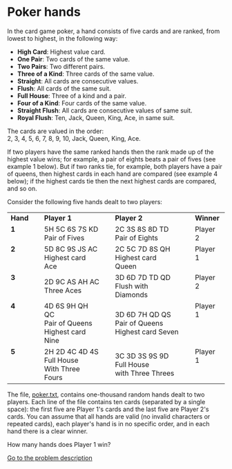 Poker hands
===========

<p>In the card game poker, a hand consists of five cards and are ranked, from lowest to highest, in the following way:</p>
<ul>
<li><b>High Card</b>: Highest value card.</li>
<li><b>One Pair</b>: Two cards of the same value.</li>
<li><b>Two Pairs</b>: Two different pairs.</li>
<li><b>Three of a Kind</b>: Three cards of the same value.</li>
<li><b>Straight</b>: All cards are consecutive values.</li>
<li><b>Flush</b>: All cards of the same suit.</li>
<li><b>Full House</b>: Three of a kind and a pair.</li>
<li><b>Four of a Kind</b>: Four cards of the same value.</li>
<li><b>Straight Flush</b>: All cards are consecutive values of same suit.</li>
<li><b>Royal Flush</b>: Ten, Jack, Queen, King, Ace, in same suit.</li>
</ul>
<p>The cards are valued in the order:<br />2, 3, 4, 5, 6, 7, 8, 9, 10, Jack, Queen, King, Ace.</p>
<p>If two players have the same ranked hands then the rank made up of the highest value wins; for example, a pair of eights beats a pair of fives (see example 1 below). But if two ranks tie, for example, both players have a pair of queens, then highest cards in each hand are compared (see example 4 below); if the highest cards tie then the next highest cards are compared, and so on.</p>
<p>Consider the following five hands dealt to two players:</p>
<div style="text-align:center;">
<table>
<tr>
<td><b>Hand</b></td><td>&nbsp;</td><td><b>Player 1</b></td><td>&nbsp;</td><td><b>Player 2</b></td><td>&nbsp;</td><td><b>Winner</b></td>
</tr>
<tr>
<td style="vertical-align:top;"><b>1</b></td><td>&nbsp;</td><td>5H 5C 6S 7S KD<br /><div class="note">Pair of Fives</div></td><td>&nbsp;</td><td>2C 3S 8S 8D TD<br /><div class="note">Pair of Eights</div></td><td>&nbsp;</td><td style="vertical-align:top;">Player 2</td>
</tr>
<tr>
<td style="vertical-align:top;"><b>2</b></td><td>&nbsp;</td><td>5D 8C 9S JS AC<br /><div class="note">Highest card Ace</div></td><td>&nbsp;</td><td>2C 5C 7D 8S QH<br /><div class="note">Highest card Queen</div></td><td>&nbsp;</td><td style="vertical-align:top;">Player 1</td>
</tr>
<tr>
<td style="vertical-align:top;"><b>3</b></td><td>&nbsp;</td><td>2D 9C AS AH AC<br /><div class="note">Three Aces</div></td><td>&nbsp;</td><td>3D 6D 7D TD QD<br /><div class="note">Flush  with Diamonds</div></td><td>&nbsp;</td><td style="vertical-align:top;">Player 2</td>
</tr>
<tr>
<td style="vertical-align:top;"><b>4</b></td><td>&nbsp;</td><td>4D 6S 9H QH QC<br /><div class="note">Pair of Queens<br />Highest card Nine</div></td><td>&nbsp;</td><td>3D 6D 7H QD QS<br /><div class="note">Pair of Queens<br />Highest card Seven</div></td><td>&nbsp;</td><td style="vertical-align:top;">Player 1</td>
</tr>
<tr>
<td style="vertical-align:top;"><b>5</b></td><td>&nbsp;</td><td>2H 2D 4C 4D 4S<br /><div class="note">Full House<br />With Three Fours</div></td><td>&nbsp;</td><td>3C 3D 3S 9S 9D<br /><div class="note">Full House<br />with Three Threes</div></td><td>&nbsp;</td><td style="vertical-align:top;">Player 1</td>
</tr>
</table>
</div>
<p>The file, <a href="project/resources/p054_poker.txt">poker.txt</a>, contains one-thousand random hands dealt to two players. Each line of the file contains ten cards (separated by a single space): the first five are Player 1's cards and the last five are Player 2's cards. You can assume that all hands are valid (no invalid characters or repeated cards), each player's hand is in no specific order, and in each hand there is a clear winner.</p>
<p>How many hands does Player 1 win?</p>


[Go to the problem description](https://projecteuler.net/problem=54)
